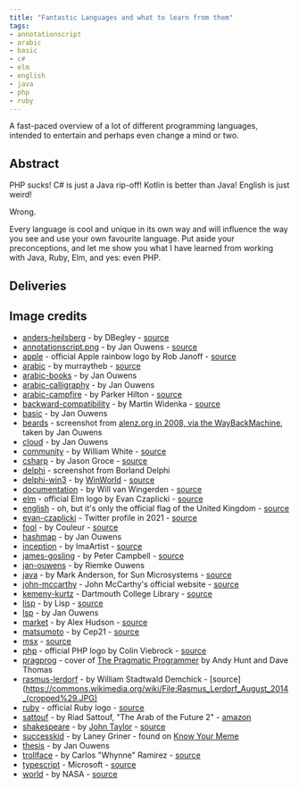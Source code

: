 ```yaml
---
title: "Fantastic Languages and what to learn from them"
tags:
- annotationscript
- arabic
- basic
- c#
- elm
- english
- java
- php
- ruby
---
```

A fast-paced overview of a lot of different programming languages, intended to entertain and perhaps even change a mind or two.

## Abstract

PHP sucks! C# is just a Java rip-off! Kotlin is better than Java! English is just weird!

Wrong.

Every language is cool and unique in its own way and will influence the way you see and use your own favourite language. Put aside your preconceptions, and let me show you what I have learned from working with Java, Ruby, Elm, and yes: even PHP.

## Deliveries

## Image credits

* [anders-hejlsberg](/talks/slides/fantasticlanguages/images/anders-hejlsberg.jpg) - by DBegley - [source](https://commons.wikimedia.org/wiki/File:Anders_Hejlsberg.jpg)
* [annotationscript.png](/talks/slides/fantasticlanguages/images/annotationscript.png) - by Jan Ouwens - [source](http://github.com/jqno/AnnotationScript)
* [apple](/talks/slides/fantasticlanguages/images/apple.svg) - official Apple rainbow logo by Rob Janoff - [source](https://commons.m.wikimedia.org/wiki/File:Apple_Computer_Logo_rainbow.svg)
* [arabic](/talks/slides/fantasticlanguages/images/arabic.svg) - by murraytheb - [source](https://commons.wikimedia.org/wiki/File:Arabic_albayancalligraphy.svg)
* [arabic-books](/talks/slides/fantasticlanguages/arabic-books.jpg) - by Jan Ouwens
* [arabic-calligraphy](/talks/slides/fantasticlanguages/arabic-calligraphy.jpg) - by Jan Ouwens
* [arabic-campfire](/talks/slides/fantasticlanguages/arabic-campfire.jpg) - by Parker Hilton - [source](https://unsplash.com/photos/0gHcDpcYxOI)
* [backward-compatibility](/talks/slides/fantasticlanguages/backward-compatibility.jpg) - by Martin Widenka - [source](https://unsplash.com/photos/KxZyYXULMDw)
* [basic](/talks/slides/fantasticlanguages/images/basic.png) - by Jan Ouwens
* [beards](/talks/slides/fantasticlanguages/images/beards.png) - screenshot from [alenz.org in 2008, via the WayBackMachine](https://web.archive.org/web/20081024204803/www.alenz.org/mirror/khason/why-microsoft-can-blow-off-with-c.html), taken by Jan Ouwens
* [cloud](/talks/slides/fantasticlanguages/images/cloud.png) - by Jan Ouwens
* [community](/talks/slides/fantasticlanguages/images/community.jpg) - by William White - [source](https://unsplash.com/photos/TZCppMjaOHU)
* [csharp](/talks/slides/fantasticlanguages/images/csharp.svg) - by Jason Groce - [source](https://commons.wikimedia.org/wiki/File:C_Sharp_wordmark.svg)
* [delphi](/talks/slides/fantasticlanguages/images/delphi.jpg) - screenshot from Borland Delphi
* [delphi-win3](/talks/slides/fantasticlanguages/images/delphi-win3.png) - by [WinWorld](https://winworldpc.com) - [source](https://winworldpc.com/screenshot/c38bc3b1-c3a1-2a2d-6211-c3a4e284a2ef/c3950752-240b-c3ba-11c3-a5e280ba08ef)
* [documentation](/talks/slides/fantasticlanguages/images/documentation.jpg) - by Will van Wingerden - [source](https://unsplash.com/photos/dsvJgiBJTOs)
* [elm](/talks/slides/fantasticlanguages/images/elm.svg) - official Elm logo by Evan Czaplicki - [source](https://commons.wikimedia.org/wiki/File:Elm_logo.svg)
* [english](/talks/slides/fantasticlanguages/images/english.svg) - oh, but it's only the official flag of the United Kingdom - [source](https://en.wikipedia.org/wiki/File:Flag_of_the_United_Kingdom.svg)
* [evan-czaplicki](/talks/slides/fantasticlanguages/images/evan-czaplicki.jpg) - Twitter profile in 2021 - [source](https://twitter.com/evancz/photo)
* [fool](/talks/slides/fantasticlanguages/images/fool.jpg) - by Couleur - [source](https://pixabay.com/photos/fool-court-jester-clown-fun-1476189/)
* [hashmap](/talks/slides/fantasticlanguages/images/hashmap.jpg) - by Jan Ouwens
* [inception](/talks/slides/fantasticlanguages/images/inception.jpg) - by ImaArtist - [source](https://pixabay.com/photos/buildings-bridges-urban-sky-5527684/)
* [james-gosling](/talks/slides/fantasticlanguages/images/james-gosling.jpg) - by Peter Campbell - [source](https://commons.wikimedia.org/wiki/File:James_Gosling_2008.jpg)
* [jan-ouwens](/talks/slides/fantasticlanguages/images/jan-ouwens.jpg) - by Riemke Ouwens
* [java](/talks/slides/fantasticlanguages/images/java.svg) - by Mark Anderson, for Sun Microsystems - [source](https://en.wikipedia.org/wiki/File:Java_programming_language_logo.svg)
* [john-mccarthy](/talks/slides/fantasticlanguages/images/john-mccarthy.jpg) - John McCarthy's official website - [source](http://jmc.stanford.edu/general/pictures.html)
* [kemeny-kurtz](/talks/slides/fantasticlanguages/images/kemeny-kurtz.jpg) - Dartmouth College Library - [source](https://www.computerhistory.org/revolution/mainframe-computers/7/178/722)
* [lisp](/talks/slides/fantasticlanguages/images/lisp.png) - by Lisp - [source](https://commons.wikimedia.org/wiki/File:Lisplogo.png)
* [lsp](/talks/slides/fantasticlanguages/images/lsp.png) - by Jan Ouwens
* [market](/talks/slides/fantasticlanguages/images/market.jpg) - by Alex Hudson - [source](https://unsplash.com/photos/m3I92SgM3Mk)
* [matsumoto](/talks/slides/fantasticlanguages/images/matsumoto.jpg) - by Cep21 - [source](https://commons.wikimedia.org/wiki/File:Yukihiro_Matsumoto.JPG)
* [msx](/talks/slides/fantasticlanguages/images/msx.jpg) - [source](https://en.wikipedia.org/wiki/File:MSX_Philips_VG8020.jpg)
* [php](/talks/slides/fantasticlanguages/images/php.svg) - official PHP logo by Colin Viebrock - [source](https://commons.wikimedia.org/wiki/File:PHP-logo.svg)
* [pragprog](/talks/slides/fantasticlanguages/images/pragprog.com) - cover of [The Pragmatic Programmer](https://pragprog.com/titles/tpp20/the-pragmatic-programmer-20th-anniversary-edition/) by Andy Hunt and Dave Thomas
* [rasmus-lerdorf](/talks/slides/fantasticlanguages/images/rasmus-lerdorf.png) - by William Stadtwald Demchick - [source](https://commons.wikimedia.org/wiki/File:Rasmus_Lerdorf_August_2014_(cropped%29.JPG)
* [ruby](/talks/slides/fantasticlanguages/images/ruby.svg) - official Ruby logo - [source](https://www.ruby-lang.org/en/about/logo/)
* [sattouf](/talks/slides/fantasticlanguages/images/sattouf.png) - by Riad Sattouf, "The Arab of the Future 2" - [amazon](https://www.amazon.com/Arab-Future-Childhood-1984-1985-Graphic/dp/1627793518)
* [shakespeare](/talks/slides/fantasticlanguages/images/shakespeare.jpg) - by [John Taylor](https://en.wikipedia.org/wiki/John_Taylor_(painter)) - [source](https://en.wikipedia.org/wiki/File:Shakespeare.jpg)
* [successkid](/talks/slides/fantasticlanguages/images/successkid.png) - by Laney Griner - found on [Know Your Meme](https://knowyourmeme.com/photos/185885-success-kid-i-hate-sandcastles)
* [thesis](/talks/slides/fantasticlanguages/images/thesis.jpg) - by Jan Ouwens
* [trollface](/talks/slides/fantasticlanguages/images/trollface.png) - by Carlos "Whynne" Ramirez - [source](https://en.wikipedia.org/wiki/File:Trollface_non-free.png)
* [typescript](/talks/slides/fantasticlanguages/images/typescript.svg) - Microsoft - [source](https://commons.wikimedia.org/wiki/File:Typescript_logo_2020.svg)
* [world](/talks/slides/fantasticlanguages/images/world.jpg) - by NASA - [source](https://unsplash.com/photos/Q1p7bh3SHj8)
